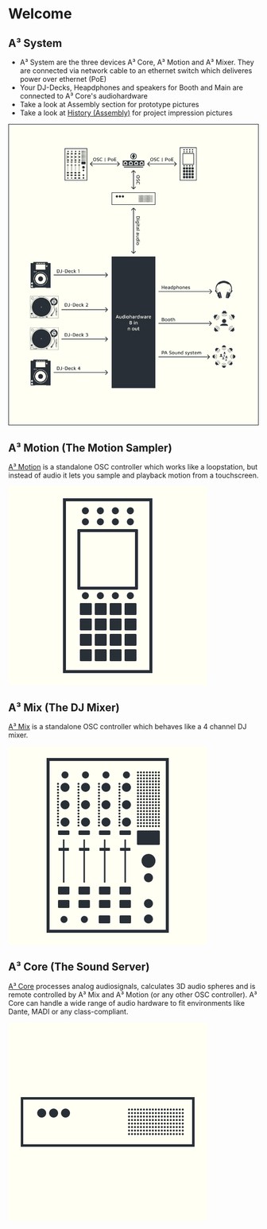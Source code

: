 # Welcome
## A³ System
- A³ System  are the three devices A³ Core, A³ Motion and A³ Mixer. They are connected via network cable to an ethernet switch which deliveres power over ethernet (PoE)
- Your DJ-Decks, Heapdphones and speakers for Booth and Main are connected to A³ Core's audiohardware
- Take a look at Assembly section for prototype pictures
- Take a look at [History (Assembly)](https://a3-audio.github.io/a3-doc/ressources/history.html) for project impression pictures

![Connection Diagram](pics_user/a3-connecting-diagram.png)

## A³ Motion (The Motion Sampler)
[A³ Motion](https://a3-audio.github.io/a3-doc/user/a3motion.html) is a standalone OSC controller which works like a loopstation, but instead of audio it lets you sample and playback motion from a touchscreen.

![](pics_user/a3-motion-icon_light.png)

## A³ Mix (The DJ Mixer)
[A³ Mix](https://a3-audio.github.io/a3-doc/user/a3mix.html) is a standalone OSC controller which behaves like a 4 channel DJ mixer.

![](pics_user/a3-mix-icon_light.png)

## A³ Core (The Sound Server)
[A³ Core](https://a3-audio.github.io/a3-doc/user/a3core.html) processes analog audiosignals, calculates 3D audio spheres and is remote controlled by A³ Mix and A³ Motion (or any other OSC controller). A³ Core can handle a wide range of audio hardware to fit environments like Dante, MADI or any class-compliant.

![](pics_user/a3-core-icon_light.png)
